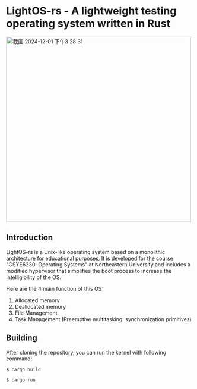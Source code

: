 # LightOS-rs - A lightweight testing operating system written in Rust

<img width="498" alt="截圖 2024-12-01 下午3 28 31" src="https://github.com/user-attachments/assets/b8881062-d799-4f9b-a18c-16904d8a1701">

## Introduction

LightOS-rs is a Unix-like operating system based on a monolithic architecture for educational purposes.
It is developed for the course "CSYE6230: Operating Systems" at Northeastern University and includes a modified hypervisor that simplifies the boot process to increase the intelligibility of the OS.

Here are the 4 main function of this OS:

1. Allocated memory
2. Deallocated memory
3. File Management
4. Task Management (Preemptive multitasking, synchronization primitives)

## Building

After cloning the repository, you can run the kernel with following command:

```sh
$ cargo build
```

```sh
$ cargo run
```
